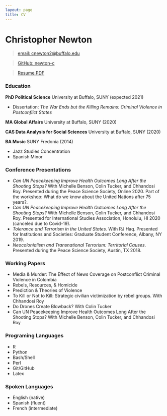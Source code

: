```yaml
---
layout: page
title: CV
---
```


# Christopher Newton
> [email: cnewton2@buffalo.edu](mailto:cnewton2@buffalo.edu)

> [GitHub: newton-c](https://github.com/newton-c/)

> [Resume PDF](https://github.com/newton-c/Home/assets/newton_resume.pdf)

### Education
**PhD Political Science** University at Buffalo, SUNY (expected 2021)

- Dissertation: *The War Ends but the Killing Remains: Criminal Violence in Postconflict States*

**MA Global Affairs** University at Buffalo, SUNY (2020)

**CAS Data Analysis for Social Sciences** University at Buffalo, SUNY (2020)  

**BA Music** SUNY Fredonia (2014)
- Jazz Studies Concentration
- Spanish Minor

### Conference Presentations
- *Can UN Peacekeeping Improve Health Outcomes Long After the Shooting Stops?* With Michelle Benson, Colin Tucker, and Chhandosi Roy. Presented during the Peace Science Society, Online 2020. Part of the workshop: What do we know about the United Nations after 75 years?.
- *Can UN Peacekeeping Improve Health Outcomes Long After the Shooting Stops?* With Michelle Benson, Colin Tucker, and Chhandosi Roy. Presented for International Studies Association, Honolulu, HI 2020 (canceled due to Covid-19).
- *Tolerance and Terrorism in the United States.* With RJ Haq. Presented for Institutions and Societies: Graduate Student Conference, Albany, NY 2019. 
- *Neocolonialism and Transnational Terrorism: Territorial Causes*. Presented during the Peace Science Society, Austin, TX 2018. 

### Working Papers
- Media & Murder: The Effect of News Coverage on Postconflict Criminal Violence in Colombia
- Rebels, Resources, & Homicide
- Prediction & Theories of Violence
- To Kill or Not to Kill: Strategic civilian victimization by rebel groups. With Chhandosi Roy
- Do Drones Create Blowback? With Colin Tucker
- Can UN Peacekeeping Improve Health Outcomes Long After the Shooting Stops? With Michelle Benson, Colin Tucker, and Chhandosi Roy

### Programing Languages
- R
- Python
- Bash/Shell
- Perl
- Git/GitHub
- Latex

### Spoken Languages
- English (native)
- Spanish (fluent)
- French (intermediate)
